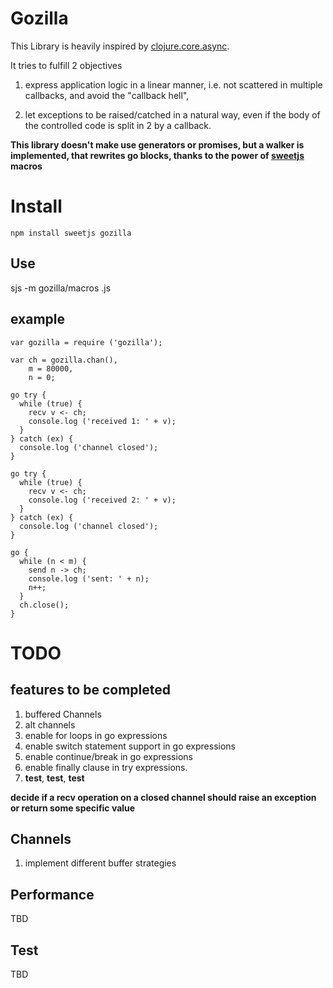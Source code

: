 # Gozilla

This Library is heavily inspired by 
[clojure.core.async](http://clojure.com/blog/2013/06/28/clojure-core-async-channels.html).

It tries to fulfill 2 objectives

1. express application logic in a linear manner, i.e. not scattered in multiple callbacks,
and avoid the "callback hell",

2. let exceptions to be raised/catched in a natural way, even if the body of the controlled code is 
split in 2 by a callback.

**This library doesn't make use generators or promises, but a walker is implemented, that
rewrites go blocks, thanks to the power of [sweetjs](http://sweetjs.org/) macros**

# Install

    npm install sweetjs gozilla

## Use

   sjs -m gozilla/macros <file>.js

## example  

    var gozilla = require ('gozilla');
   
    var ch = gozilla.chan(),
        m = 80000,
        n = 0;

    go try {
      while (true) {
        recv v <- ch;
        console.log ('received 1: ' + v);
      }
    } catch (ex) {
      console.log ('channel closed');
    }

    go try { 
      while (true) {
        recv v <- ch;
        console.log ('received 2: ' + v);
      }
    } catch (ex) {
      console.log ('channel closed');
    }

    go {
      while (n < m) {
        send n -> ch;
        console.log ('sent: ' + n);
        n++;
      }
      ch.close();
    }


# TODO

## features to be completed

1. buffered Channels
1. alt channels
1. enable for loops in go expressions
1. enable switch statement support in go expressions
1. enable continue/break in go expressions
1. enable finally clause in try expressions.
1. **test**, **test**, **test**

**decide if a recv operation on a closed channel should raise an 
exception or return some specific value**
## Channels

1. implement different buffer strategies

## Performance

TBD

## Test

TBD
